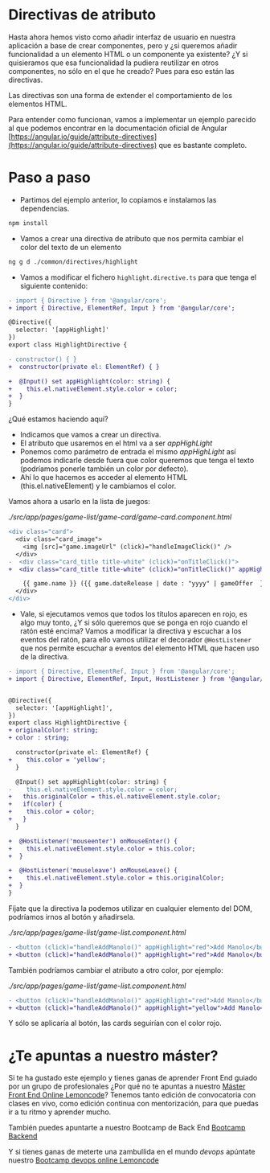 # Directivas de atributo

Hasta ahora hemos visto como añadir interfaz de usuario en nuestra aplicación a base de crear componentes, pero y ¿si queremos añadir funcionalidad a un elemento HTML o un componente ya existente? ¿Y si quisieramos que esa funcionalidad la pudiera reutilizar en otros componentes, no sólo en el que he creado? Pues para eso están las directivas.

Las directivas son una forma de extender el comportamiento de los elementos HTML.

Para entender como funcionan, vamos a implementar un ejemplo parecido al que podemos encontrar en la documentación oficial de Angular [https://angular.io/guide/attribute-directives](https://angular.io/guide/attribute-directives) que es bastante completo.

# Paso a paso

- Partimos del ejemplo anterior, lo copiamos e instalamos las dependencias.

```bash
npm install
```

- Vamos a crear una directiva de atributo que nos permita cambiar el color del texto de un elemento

```bash
ng g d ./common/directives/highlight
```

- Vamos a modificar el fichero `highlight.directive.ts` para que tenga el siguiente contenido:

```diff
- import { Directive } from '@angular/core';
+ import { Directive, ElementRef, Input } from '@angular/core';

@Directive({
  selector: '[appHighlight]'
})
export class HighlightDirective {

- constructor() { }
+  constructor(private el: ElementRef) { }

+  @Input() set appHighlight(color: string) {
+    this.el.nativeElement.style.color = color;
+  }
}
```

¿Qué estamos haciendo aquí?

- Indicamos que vamos a crear un directiva.
- El atributo que usaremos en el html va a ser _appHighLight_
- Ponemos como parámetro de entrada el mismo _appHighLight_ así podemos indicarle desde fuera que color queremos que tenga el texto (podríamos ponerle también un color por defecto).
- Ahí lo que hacemos es acceder al elemento HTML (this.el.nativeElement) y le cambiamos el color.

Vamos ahora a usarlo en la lista de juegos:

_./src/app/pages/game-list/game-card/game-card.component.html_

```diff
<div class="card">
  <div class="card_image">
    <img [src]="game.imageUrl" (click)="handleImageClick()" />
  </div>
-  <div class="card_title title-white" (click)="onTitleClick()">
+  <div class="card_title title-white" (click)="onTitleClick()" appHighlight="red">

    {{ game.name }} ({{ game.dateRelease | date : "yyyy" | gameOffer  }})
  </div>
</div>
```

- Vale, si ejecutamos vemos que todos los títulos aparecen en rojo, es algo muy tonto, ¿Y si sólo queremos que se ponga en rojo cuando el ratón esté encima? Vamos a modificar la directiva y escuchar a los eventos del ratón, para ello vamos utilizar el decorador `@HostListener` que nos permite escuchar a eventos del elemento HTML que hacen uso de la directiva.

```diff
- import { Directive, ElementRef, Input } from '@angular/core';
+ import { Directive, ElementRef, Input, HostListener } from '@angular/core';


@Directive({
  selector: '[appHighlight]',
})
export class HighlightDirective {
+ originalColor!: string;
+ color : string;

  constructor(private el: ElementRef) {
+    this.color = 'yellow';
  }

  @Input() set appHighlight(color: string) {
-    this.el.nativeElement.style.color = color;
+   this.originalColor = this.el.nativeElement.style.color;
+   if(color) {
+    this.color = color;
+   }
  }

+  @HostListener('mouseenter') onMouseEnter() {
+    this.el.nativeElement.style.color = this.color;
+  }

+  @HostListener('mouseleave') onMouseLeave() {
+    this.el.nativeElement.style.color = this.originalColor;
+  }
}
```

Fíjate que la directiva la podemos utilizar en cualquier elemento del DOM, podríamos irnos al botón y añadirsela.

_./src/app/pages/game-list/game-list.component.html_

```diff
- <button (click)="handleAddManolo()" appHighlight="red">Add Manolo</button>
+ <button (click)="handleAddManolo()" appHighlight="red">Add Manolo</button>
```

También podríamos cambiar el atributo a otro color, por ejemplo:

_./src/app/pages/game-list/game-list.component.html_

```diff
- <button (click)="handleAddManolo()" appHighlight="red">Add Manolo</button>
+ <button (click)="handleAddManolo()" appHighlight="yellow">Add Manolo</button>
```

Y sólo se aplicaría al botón, las cards seguirían con el color rojo.

# ¿Te apuntas a nuestro máster?

Si te ha gustado este ejemplo y tienes ganas de aprender Front End guiado por un grupo de profesionales ¿Por qué no te apuntas a nuestro [Máster Front End Online Lemoncode](https://lemoncode.net/master-frontend#inicio-banner)? Tenemos tanto edición de convocatoria con clases en vivo, como edición continua con mentorización, para que puedas ir a tu ritmo y aprender mucho.

También puedes apuntarte a nuestro Bootcamp de Back End [Bootcamp Backend](https://lemoncode.net/bootcamp-backend#inicio-banner)

Y si tienes ganas de meterte una zambullida en el mundo _devops_ apúntate nuestro [Bootcamp devops online Lemoncode](https://lemoncode.net/bootcamp-devops#bootcamp-devops/inicio)
